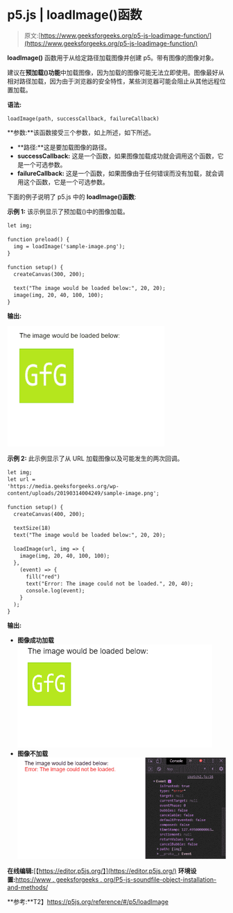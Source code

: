 # p5.js | loadImage()函数

> 原文:[https://www.geeksforgeeks.org/p5-js-loadimage-function/](https://www.geeksforgeeks.org/p5-js-loadimage-function/)

**loadImage()** 函数用于从给定路径加载图像并创建 p5。带有图像的图像对象。

建议在**预加载()功能**中加载图像，因为加载的图像可能无法立即使用。图像最好从相对路径加载，因为由于浏览器的安全特性，某些浏览器可能会阻止从其他远程位置加载。

**语法:**

```
loadImage(path, successCallback, failureCallback)
```

**参数:**该函数接受三个参数，如上所述，如下所述。

*   **路径:**这是要加载图像的路径。
*   **successCallback:** 这是一个函数，如果图像加载成功就会调用这个函数，它是一个可选参数。
*   **failureCallback:** 这是一个函数，如果图像由于任何错误而没有加载，就会调用这个函数，它是一个可选参数。

下面的例子说明了 p5.js 中的 **loadImage()函数**:

**示例 1:** 该示例显示了预加载()中的图像加载。

```
let img;

function preload() {
  img = loadImage('sample-image.png');
}

function setup() {
  createCanvas(300, 200);

  text("The image would be loaded below:", 20, 20);
  image(img, 20, 40, 100, 100);
}
```

**输出:**

![load-image](img/88762ae6f260891a44c5a7ecb2416de6.png)

**示例 2:** 此示例显示了从 URL 加载图像以及可能发生的两次回调。

```
let img;
let url = 
'https://media.geeksforgeeks.org/wp-content/uploads/20190314004249/sample-image.png';

function setup() {
  createCanvas(400, 200);

  textSize(18)
  text("The image would be loaded below:", 20, 20);

  loadImage(url, img => {
    image(img, 20, 40, 100, 100);
  },
    (event) => {
      fill("red")
      text("Error: The image could not be loaded.", 20, 40);
      console.log(event);
    }
  );
}
```

**输出:**

*   **图像成功加载**
    ![load-image-success](img/1f121084b10c7b004fedc21cb14dd77f.png)
*   **图像不加载**
    ![not-loaded-error](img/a378b8ac6c6bf1408cc3d93b15baaf78.png)

**在线编辑:**[【https://editor.p5js.org/】](https://editor.p5js.org/)
**环境设置:**[https://www . geeksforgeeks . org/P5-js-soundfile-object-installation-and-methods/](https://www.geeksforgeeks.org/p5-js-soundfile-object-installation-and-methods/)

**参考:**T2】https://p5js.org/reference/#/p5/loadImage